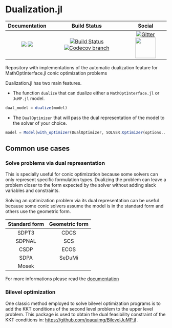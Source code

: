 # Dualization.jl

| **Documentation** | **Build Status** | **Social** |
|:-----------------:|:----------------:|:----------:|
| [![][docs-stable-img]][docs-stable-url] [![][docs-dev-img]][docs-dev-url] | [![Build Status][build-img]][build-url] [![Codecov branch][codecov-img]][codecov-url] | [![Gitter][gitter-img]][gitter-url] [<img src="https://upload.wikimedia.org/wikipedia/commons/thumb/a/af/Discourse_logo.png/799px-Discourse_logo.png" width="64">][discourse-url] |

[docs-stable-img]: https://img.shields.io/badge/docs-stable-blue.svg
[docs-dev-img]: https://img.shields.io/badge/docs-dev-blue.svg
[docs-stable-url]: http://www.juliaopt.org/Dualization.jl/stable
[docs-dev-url]: http://www.juliaopt.org/Dualization.jl/dev

[build-img]: https://travis-ci.org/JuliaOpt/MathOptInterface.jl.svg?branch=master
[build-url]: https://travis-ci.org/JuliaOpt/Dualization.jl
[codecov-img]: http://codecov.io/github/JuliaOpt/Dualization.jl/coverage.svg?branch=master
[codecov-url]: http://codecov.io/github/JuliaOpt/Dualization.jl?branch=master

[gitter-url]: https://gitter.im/AutomaticDualization/community#
[gitter-img]: https://badges.gitter.im/JuliaOpt/JuMP-dev.svg
[discourse-url]: https://discourse.julialang.org/c/domain/opt

Repository with implementations of the automatic dualization feature for MathOptInterface.jl conic optimization problems

Dualization.jl has two main features. 
 * The function `dualize` that can dualize either a `MathOptInterface.jl` or `JuMP.jl` model.

```julia
dual_model = dualize(model)
```

 * The `DualOptimizer` that will pass the dual representation of the model to the solver of your choice.

```julia
model = Model(with_optimizer(DualOptimizer, SOLVER.Optimizer(options...)))
```

## Common use cases

### Solve problems via dual representation

This is specially useful for conic optimization because some solvers
can only represent specific formulation types. Dualizing the problem can leave
a problem closer to the form expected by the solver without adding
slack variables and constraints.

Solving an optimization problem via its dual representation can be useful because some conic solvers assume the model is in the standard form and others use the geometric form.

|  Standard form | Geometric form |
|:-------:|:-------:|
| SDPT3 | CDCS |
| SDPNAL | SCS |
| CSDP | ECOS |
| SDPA | SeDuMi |
| Mosek |

For more informations please read the [documentation][docs-stable-url]

### Bilevel optimization

One classic method employed to solve bilevel optimization programs is to add the
KKT conditions of the second level problem to the upper level problem.
This package is used to obtain the dual feasibility constraint of the KKT conditions
in: https://github.com/joaquimg/BilevelJuMP.jl .

